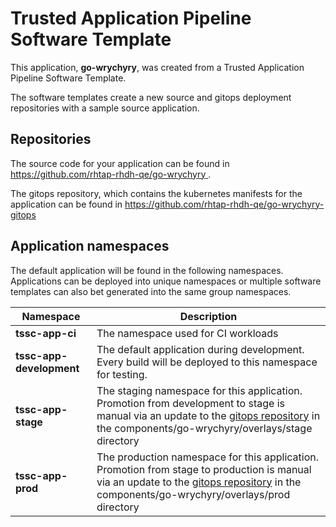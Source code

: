 # Trusted Application Pipeline Software Template

This application, **go-wrychyry**, was created from a Trusted Application Pipeline Software Template.

The software templates create a new source and gitops deployment repositories with a sample source application. 

## Repositories

The source code for your application can be found in [https://github.com/rhtap-rhdh-qe/go-wrychyry ](https://github.com/rhtap-rhdh-qe/go-wrychyry ).
 
The gitops repository, which contains the kubernetes manifests for the application can be found in 
[https://github.com/rhtap-rhdh-qe/go-wrychyry-gitops ](https://github.com/rhtap-rhdh-qe/go-wrychyry-gitops ) 

## Application namespaces 

The default application will be found in the following namespaces. Applications can be deployed into unique namespaces or multiple software templates can also bet generated into the same group namespaces.  

|  Namespace   |  Description   |  
| -------- | -------- |
| **tssc-app-ci** | The namespace used for CI workloads |
| **tssc-app-development** | The default application during development. Every build will be deployed to this namespace for testing. |
| **tssc-app-stage** | The staging namespace for this application. Promotion from development to stage is manual via an update to the [gitops repository](https://github.com/rhtap-rhdh-qe/go-wrychyry-gitops ) in the components/go-wrychyry/overlays/stage directory |
| **tssc-app-prod** | The production namespace for this application. Promotion from stage to production is manual via an update to the [gitops repository](https://github.com/rhtap-rhdh-qe/go-wrychyry-gitops ) in the components/go-wrychyry/overlays/prod directory |